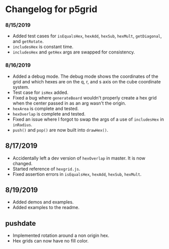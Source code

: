 # Changelog for p5grid

### 8/15/2019
- Added test cases for `isEqualsHex`, `hexAdd`, `hexSub`, `hexMult`, `getDiagonal`, and `getRotate`.
- `includesHex` is constant time.
- `includesHex` and `getHex` args are swapped for consistency.

### 8/16/2019
- Added a debug mode. The debug mode shows the coordinates of the grid and which hexes are on the q, r, and s axis on the cube coordinate system.
- Test case for `isHex` added.
- Fixed a bug where `generateBoard` wouldn't properly create a hex grid when the center passed in as an arg wasn't the origin.
- `hexArea` is complete and tested.
- `hexOverlap` is complete and tested.
- Fixed an issue where I forgot to swap the args of a use of `includesHex` in `inRadius`.
- `push()` and `pop()` are now built into `drawHex()`.

## 8/17/2019
- Accidentally left a dev version of `hexOverlap` in master. It is now changed.
- Started reference of `hexgrid.js`.
- Fixed assertion errors in `isEqualsHex`, `hexAdd`, `hexSub`, `hexMult`.

## 8/19/2019
- Added demos and examples.
- Added examples to the readme.


## pushdate
- Implemented rotation around a non origin hex.
- Hex grids can now have no fill color. 
